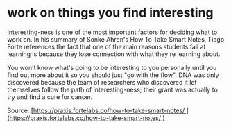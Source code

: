 # work on things you find interesting

Interesting-ness is one of the most important factors for deciding what to work on. In his summary of Sonke Ahren's How To Take Smart Notes, Tiago Forte references the fact that one of the main reasons students fail at learning is because they lose connection with what they're learning about.

You won't know what's going to be interesting to you personally until you find out more about it so you should just "go with the flow". DNA was only discovered because the team of researchers who discovered it let themselves follow the path of interesting-ness; their grant was actually to try and find a cure for cancer.

Source: [https://praxis.fortelabs.co/how-to-take-smart-notes/ ](https://praxis.fortelabs.co/how-to-take-smart-notes/ )

